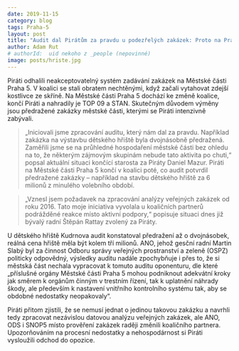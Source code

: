 ```yaml
---
date: 2019-11-15
category: blog
tags: Praha-5
layout: post
title: "Audit dal Pirátům za pravdu u podezřelých zakázek: Proto na Praze 5 končí v koalici"
author: Adam Rut
# authorId:  uid nekoho z _people (nepovinné)
image: posts/hriste.jpg
---
```


Piráti odhalili neakceptovatelný systém zadávání zakázek na Městské části Praha 5. V koalici se stali obratem nechtěnými, když začali vytahovat zdejší kostlivce ze skříně.
Na Městské části Praha 5 dochází ke změně koalice, končí Piráti a nahradily je TOP 09 a STAN. Skutečným důvodem výměny jsou předražené zakázky městské části, kterými se Piráti intenzivně zabývali.

> „Iniciovali jsme zpracování auditu, který nám dal za pravdu. Například zakázka na výstavbu dětského hřiště byla dvojnásobně předražená. Zaměřili jsme se na průhledné hospodaření městské části bez ohledu na to, že některým zájmovým skupinám nebude tato aktivita po chuti,“ popsal aktuální situaci končící starosta za Piráty Daniel Mazur. Piráti na Městské části Praha 5 končí v koalici poté, co audit potvrdil předražené zakázky – například na stavbu dětského hřiště za 6 milionů z minulého volebního období. 

> „Vznesl jsem požadavek na zpracování analýzy veřejných zakázek od roku 2016. Tato moje iniciativa vyvolala u koaličních partnerů podrážděné reakce místo aktivní podpory,“ popisuje situaci dnes již bývalý radní Štěpán Rattay zvolený za Piráty. 

U dětského hřiště Kudrnova audit konstatoval předražení až o dvojnásobek, reálná cena hřiště měla být kolem tří milionů. ANO, jehož gesční radní Martin Slabý byl za činnost Odboru správy veřejných prostranství a zeleně (OSPZ) politicky odpovědný, výsledky auditu nadále zpochybňuje i přes to, že si městská část nechala vypracovat k tomuto auditu oponenturu, dle které „příslušné orgány Městské části Praha 5 mohou podniknout adekvátní kroky jak směrem k orgánům činným v trestním řízení, tak k uplatnění náhrady škody, ale především k nastavení vnitřního kontrolního systému tak, aby se obdobné nedostatky neopakovaly“. 

Piráti přitom zjistili, že se nemusí jednat o jedinou takovou zakázku a navrhli tedy zpracovat nezávislou datovou analýzu veřejných zakázek, ale ANO, ODS i SNOP5 místo prověření zakázek raději změnili koaličního partnera. Upozorňováním na procesní nedostatky a nehospodárnost si Piráti vysloužili odchod do opozice. 
